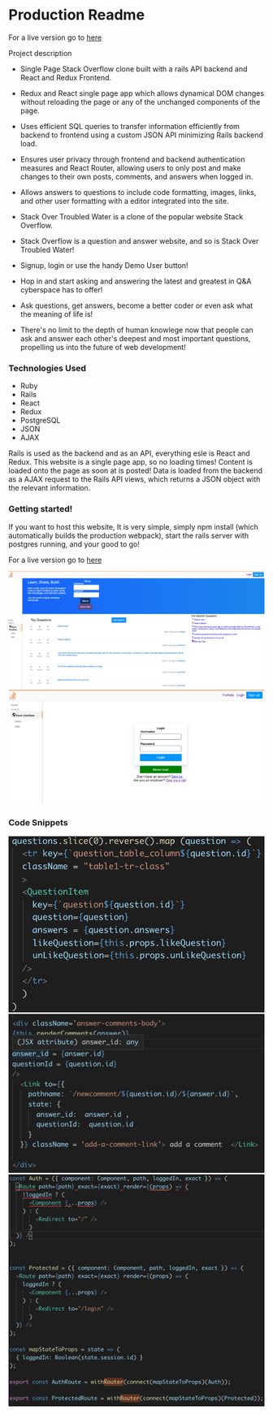 # Production Readme

For a live version go to [here](https://stack-over-troubled-water.herokuapp.com/)


Project description
+ Single Page Stack Overflow clone built with a rails API backend and React and Redux Frontend.
+ Redux and React single page app which allows dynamical DOM changes without reloading the page or any of the unchanged components of the page.
+ Uses efficient SQL queries to transfer information efficiently from backend to frontend using a custom JSON API minimizing Rails backend load.
+ Ensures user privacy through frontend and backend authentication measures and React Router, allowing users to only post and make changes to their own posts, comments, and answers when logged in.
+ Allows answers to questions to include code formatting, images, links, and other user formatting with a editor integrated into the site.

+ Stack Over Troubled Water is a clone of the popular website Stack Overflow. 
+ Stack Overflow is a question and answer website, and so is Stack Over Troubled Water! 
+ Signup, login or use the handy Demo User button! 
+ Hop in and start asking and answering the latest and greatest in Q&A cyberspace has to offer! 
+ Ask questions, get answers, become a better coder or even ask what the meaning of life is! 
+ There's no limit to the depth of human knowlege now that people can ask and answer each other's deepest and most important questions, propelling us into the future of web development!

### Technologies  Used

+ Ruby
+ Rails
+ React
+ Redux
+ PostgreSQL 
+ JSON
+ AJAX

Rails is used as the backend and as an API, everything esle is React and Redux. This website is a single page app, so no loading times! Content is loaded onto the page as soon at is posted! Data is loaded from the backend as a AJAX request to the Rails API views, which returns a JSON object with the relevant information.

### Getting started!

If you want to host this website, It is very simple, simply npm install (which automatically builds the production webpack), start the rails server with postgres running, and your good to go!  

For a live version go to [here](https://stack-over-troubled-water.herokuapp.com/)

![screenshot](/stackscreenshot2.png)
![screenshot](/screenshot3.png)
### Code Snippets
![code snippet](/code_snippet_1.png)
![code snippet](/code_snippet_2.png)
![code snippet](/code_snippet_3.png)



